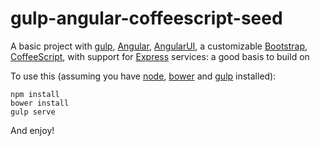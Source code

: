 gulp-angular-coffeescript-seed
==============================

A basic project with [gulp](http://gulpjs.com/), [Angular](https://angularjs.org/), 
[AngularUI](http://angular-ui.github.io/), a customizable [Bootstrap](getbootstrap.com/),
[CoffeeScript](http://coffeescript.org/), with support for [Express](http://expressjs.com/) 
services: a good basis to build on

To use this (assuming you have [node](http://nodejs.org/), [bower](http://bower.io/) and 
[gulp](http://gulpjs.com/) installed):

    npm install 
    bower install
    gulp serve

And enjoy!